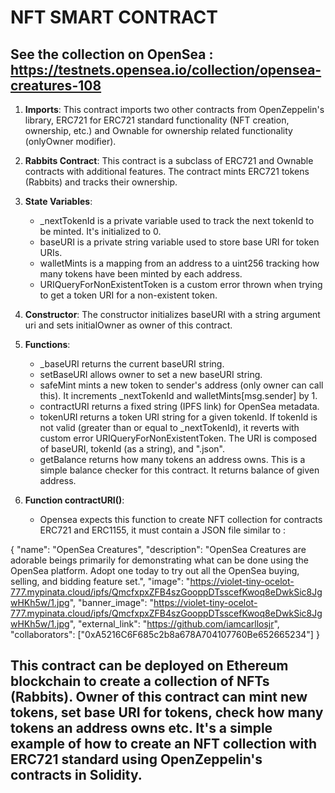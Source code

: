 # NFT SMART CONTRACT

## See the collection on OpenSea : https://testnets.opensea.io/collection/opensea-creatures-108

1. **Imports**: This contract imports two other contracts from OpenZeppelin's library, ERC721 for ERC721 standard functionality (NFT creation, ownership, etc.) and Ownable for ownership related functionality (onlyOwner modifier).

2. **Rabbits Contract**: This contract is a subclass of ERC721 and Ownable contracts with additional features. The contract mints ERC721 tokens (Rabbits) and tracks their ownership.

3. **State Variables**: 
   - _nextTokenId is a private variable used to track the next tokenId to be minted. It's initialized to 0.
   - baseURI is a private string variable used to store base URI for token URIs.
   - walletMints is a mapping from an address to a uint256 tracking how many tokens have been minted by each address.
   - URIQueryForNonExistentToken is a custom error thrown when trying to get a token URI for a non-existent token.

4. **Constructor**: The constructor initializes baseURI with a string argument uri and sets initialOwner as owner of this contract.

5. **Functions**: 
   - _baseURI returns the current baseURI string.
   - setBaseURI allows owner to set a new baseURI string.
   - safeMint mints a new token to sender's address (only owner can call this). It increments _nextTokenId and walletMints[msg.sender] by 1.
   - contractURI returns a fixed string (IPFS link) for OpenSea metadata.
   - tokenURI returns a token URI string for a given tokenId. If tokenId is not valid (greater than or equal to _nextTokenId), it reverts with custom error URIQueryForNonExistentToken. The URI is composed of baseURI, tokenId (as a string), and ".json".
   - getBalance returns how many tokens an address owns. This is a simple balance checker for this contract. It returns balance of given address.

6. **Function contractURI()**:
   - Opensea expects this function to create NFT collection for contracts ERC721 and ERC1155, it must contain a JSON file similar to : 

{
    "name": "OpenSea Creatures",
    "description": "OpenSea Creatures are adorable beings primarily for demonstrating what can be done using the OpenSea platform. Adopt one today to try out all the OpenSea buying, selling, and bidding feature set.",
    "image": "https://violet-tiny-ocelot-777.mypinata.cloud/ipfs/QmcfxpxZFB4szGooppDTsscefKwoq8eDwkSic8JgwHKh5w/1.jpg",
    "banner_image": "https://violet-tiny-ocelot-777.mypinata.cloud/ipfs/QmcfxpxZFB4szGooppDTsscefKwoq8eDwkSic8JgwHKh5w/1.jpg",
    "external_link": "https://github.com/iamcarllosjr",
    "collaborators": ["0xA5216C6F685c2b8a678A704107760Be652665234"]
  }

## This contract can be deployed on Ethereum blockchain to create a collection of NFTs (Rabbits). Owner of this contract can mint new tokens, set base URI for tokens, check how many tokens an address owns etc. It's a simple example of how to create an NFT collection with ERC721 standard using OpenZeppelin's contracts in Solidity.

